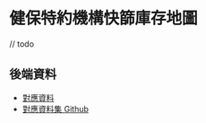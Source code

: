 # 健保特約機構快篩庫存地圖

// todo

## 後端資料

- [對應資料](https://vipcube.github.io/opendata.gov.tw/rapidTestStock.json)
- [對應資料集 Github](https://github.com/Vipcube/opendata.gov.tw)
